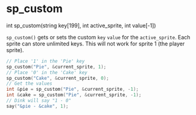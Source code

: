 # sp_custom

<Prototype>int sp_custom(string key[199], int active_sprite, int value[-1])</Prototype>

`sp_custom()` gets or sets the custom `key` `value` for the `active_sprite`. Each sprite can store unlimited keys. This will not work for sprite 1 (the player sprite).

```c
// Place '1' in the 'Pie' key
sp_custom("Pie", &current_sprite, 1);
// Place '0' in the 'Cake' key
sp_custom("Cake", &current_sprite, 0);
// Get the values
int &pie = sp_custom("Pie", &current_sprite, -1);
int &cake = sp_custom("Pie", &current_sprite, -1);
// Dink will say "1 - 0"
say("&pie - &cake", 1);
```

